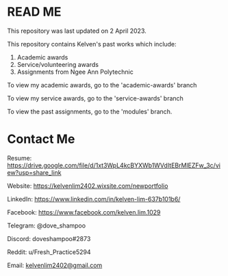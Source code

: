 # READ ME

This repository was last updated on 2 April 2023.

This repository contains Kelven's past works which include:

1. Academic awards
2. Service/volunteering awards
3. Assignments from Ngee Ann Polytechnic

To view my academic awards, go to the 'academic-awards' branch

To view my service awards, go to the 'service-awards' branch

To view the past assignments, go to the 'modules' branch.

# Contact Me

Resume: https://drive.google.com/file/d/1xt3WpL4kcBYXWb1WVdItEBrMlEZFw_3c/view?usp=share_link

Website: https://kelvenlim2402.wixsite.com/newportfolio

LinkedIn: https://www.linkedin.com/in/kelven-lim-637b101b6/

Facebook: https://www.facebook.com/kelven.lim.1029

Telegram: @dove_shampoo

Discord: doveshampoo#2873

Reddit: u/Fresh_Practice5294

Email: kelvenlim2402@gmail.com
